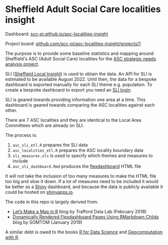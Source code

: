 # Sheffield Adult Social Care localities insight  

Dashboard: [scc-pi.github.io/asc-localities-insight](https://scc-pi.github.io/asc-localities-insight/)

Project board: [github.com/scc-pi/asc-localities-insight/projects/1](https://github.com/scc-pi/asc-localities-insight/projects/1)  

The purpose is to provide some baseline statistics and mapping around Sheffield's ASC (Adult Social Care) localities for the [ASC strategic needs analysis project](https://github.com/scc-pi/ASC_SNA).  

SLI ([Sheffield Local Insight](https://sheffield.communityinsight.org/)) is used to obtain the data. An API for SLI is estimated to be available August 2022. Until then, the data for a bespoke dashboard is exported manually for each SLI theme e.g. population. To create a bespoke dashboard to export you need an [SLI login](https://local.communityinsight.org/login/).

SLI is geared towards providing information one area at a time. This dashboard is geared towards comparing the ASC localities against each other.

There are 7 ASC localities and they are identical to the Local Area Committees which are already on SLI.

The process is:
1. `asc_sli_etl.R` prepares the SLI data  
1. `asc_localities_etl.R` prepares the ASC locality boundary data  
1. `sli_measures.xls` is used to specify which themes and measures to include  
1. `asc_sli_dashboard.Rmd` produces the [flexdashboard](https://pkgs.rstudio.com/flexdashboard/) HTML file  

It will not take the inclusion of too many measures to make the HTML file too big and slow it down. If a lot of measures need to be included it would be better as a [Shiny](https://shiny.rstudio.com/) dashboard, and because the data is publicly available it could be hosted on [shinyapps.io](https://www.shinyapps.io/).

The code in this repo is largely derived from:  
- [Let’s Make a Map in R](https://medium.com/@traffordDataLab/lets-make-a-map-in-r-7bd1d9366098) blog by Trafford Data Lab (February 2018)  
- [Dynamically Rendered Flexdashboard Pages Using RMarkdown Childs](https://somtom.github.io/post/using-dynamically-rendered-r-markdown-childs-for-reports/) blog by SOMTOM (January 2019)  

A similar debt is owed to the books [R for Data Science](https://r4ds.had.co.nz/) and [Geocomputation with R](https://geocompr.robinlovelace.net/).